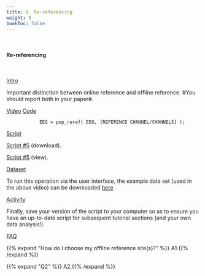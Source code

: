 ```yaml
---
title: 8. Re-referencing
weight: 8
bookToc: false
---
```

<br>

#### Re-referencing
<br>

<u> Intro</u>

Important distinction between online reference and offline reference. #You should report both in your paper#.

<u> Video</u>
<u> Code</u>

                EEG = pop_reref( EEG, [REFERENCE CHANNEL/CHANNELS] );

<u> Script</u>

 [Script #5](/erp/files/script_5.zip) (download).

 [Script #5](/erp/files/script_5.m) (view).

<u> Dataset</u>

To run this operation via the user interface, the example data set (used in the above video) can be downloaded [here]()

<u> Activity</u>

Finally, save your version of the script to your computer so as to ensure you have an up-to-date script for subsequent tutorial sections (and your own data analysis!).

<u>FAQ</u>

{{% expand "How do I choose my offline reference site(s)?" %}}
A1.{{% /expand %}}

{{% expand "Q2" %}}
A2.{{% /expand %}}